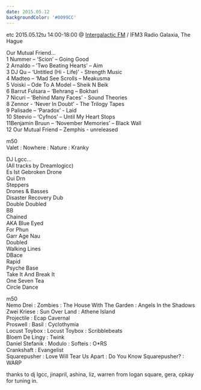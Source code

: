 ```yaml
---
date: 2015.05.12
backgroundColor: '#0099CC'
---
```


etc 2015.05.12tu 14:00-18:00 @ [Intergalactic FM](http://www.intergalacticfm.com/) / IFM3 Radio Galaxia, The Hague  

Our Mutual Friend...  
1 Nummer – ‘Scion’ – Going Good  
2 Arnaldo – ’Two Beating Hearts’ – Aim  
3 DJ Qu – ‘Untitled (Hi - Life)’ - Strength Music  
4 Madteo – ‘Mad See Scrolls – Meakusma  
5 Voiski – Ode To A Model – Sheik N Beik  
6 Barrut Fulsara – ‘Behrang – Bokhari  
7 Nicuri – ‘Behind Many Faces’ - Sound Theories  
8 Zennor - ‘Never In Doubt’ - The Trilogy Tapes  
9 Palisade – ‘Paradox’ - Laid  
10 Steevio – ‘Cyfnos’ – Until My Heart Stops  
11Benjamin Bruun – ‘November Memories’ – Black Wall  
12 Our Mutual Friend – Zemphis - unreleased  

m50  
Valet : Nowhere : Nature : Kranky  

DJ Lgcc...  
(All tracks by Dreamlogicc)  
Es Ist Gebroken Drone  
Qui Drn  
Steppers  
Drones & Basses  
Disaster Recovery Dub  
Double Doubled  
BB  
Chained  
AKA Blue Eyed  
For Phun  
Garr Age Nau  
Doubled  
Walking Lines  
DBace  
Rapid  
Psyche Base  
Take It And Break It  
One Seven Tea  
Circle Dance  

m50  
Nemo Drei : Zombies : The House With The Garden : Angels In the Shadows  
Zwei Kriese : Sun Over Land : Athene Island  
Projectile : Ecap Cavernal  
Proswell : Basil : Cyclothymia  
Locust Toybox : Locust Toybox : Scribblebeats  
Bloem De Lingy : Twink  
Daniel Stefanik : Modulo : Softeis : O\*RS  
Crankshaft : Evangelist  
Squarepusher : Love Will Tear Us Apart : Do You Know Squarepusher? : WARP  

thanks to dj lgcc, jinapril, ashina, liz, warren from logan square, gera, cpkay for tuning in.